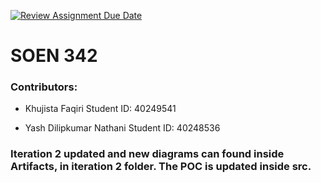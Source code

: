 [![Review Assignment Due Date](https://classroom.github.com/assets/deadline-readme-button-22041afd0340ce965d47ae6ef1cefeee28c7c493a6346c4f15d667ab976d596c.svg)](https://classroom.github.com/a/-9QgYBSe)
# SOEN 342 

### Contributors:
- Khujista Faqiri 
  Student ID: 40249541

- Yash Dilipkumar Nathani 
  Student ID: 40248536


### Iteration 2 updated and new diagrams can found inside Artifacts, in iteration 2 folder. The POC is updated inside src. ### 
